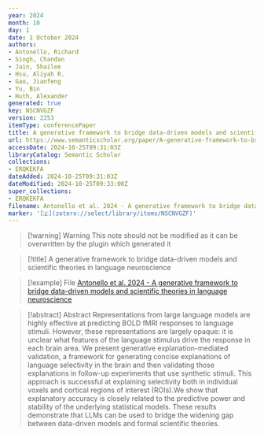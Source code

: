 ```yaml
---
year: 2024
month: 10
day: 1
date: 1 October 2024
authors:
- Antonello, Richard
- Singh, Chandan
- Jain, Shailee
- Hsu, Aliyah R.
- Gao, Jianfeng
- Yu, Bin
- Huth, Alexander
generated: true
key: NSCNVGZF
version: 2253
itemType: conferencePaper
title: A generative framework to bridge data-driven models and scientific theories in language neuroscience
url: https://www.semanticscholar.org/paper/A-generative-framework-to-bridge-data-driven-models-Antonello-Singh/5d0454b1e913770d8de136b7f1b7841f427462e0
accessDate: 2024-10-25T09:31:03Z
libraryCatalog: Semantic Scholar
collections:
- ERQKEKFA
dateAdded: 2024-10-25T09:31:03Z
dateModified: 2024-10-25T09:33:00Z
super_collections:
- ERQKEKFA
filename: Antonello et al. 2024 - A generative framework to bridge data-driven models and scientific theories in language neuroscience
marker: '[🇿](zotero://select/library/items/NSCNVGZF)'
---
```



 > 
 > \[!warning\] Warning
 > This note should not be modified as it can be overwritten by the plugin which generated it

 > 
 > \[!title\] A generative framework to bridge data-driven models and scientific theories in language neuroscience

 > 
 > \[!example\] File
 > [Antonello et al. 2024 - A generative framework to bridge data-driven models and scientific theories in language neuroscience](Antonello%20et%20al.%202024%20-%20A%20generative%20framework%20to%20bridge%20data-driven%20models%20and%20scientific%20theories%20in%20language%20neuroscience.pdf)

 > 
 > \[!abstract\] Abstract
 > Representations from large language models are highly effective at predicting BOLD fMRI responses to language stimuli. However, these representations are largely opaque: it is unclear what features of the language stimulus drive the response in each brain area. We present generative explanation-mediated validation, a framework for generating concise explanations of language selectivity in the brain and then validating those explanations in follow-up experiments that use synthetic stimuli. This approach is successful at explaining selectivity both in individual voxels and cortical regions of interest (ROIs).We show that explanatory accuracy is closely related to the predictive power and stability of the underlying statistical models. These results demonstrate that LLMs can be used to bridge the widening gap between data-driven models and formal scientific theories.
